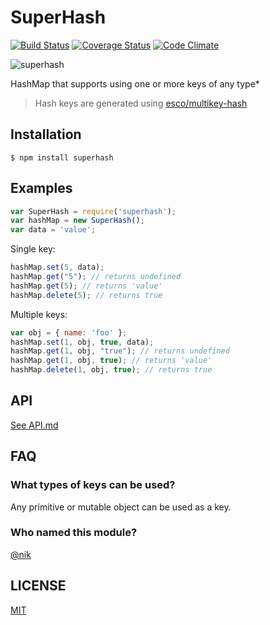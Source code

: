 SuperHash
========

[![Build Status](https://travis-ci.org/esco/superhash-node.svg?branch=master)](https://travis-ci.org/esco/superhash) [![Coverage Status](https://coveralls.io/repos/esco/superhash/badge.png)](https://coveralls.io/r/esco/superhash) [![Code Climate](https://codeclimate.com/github/esco/superhash/badges/gpa.svg)](https://codeclimate.com/github/esco/superhash)

![superhash](http://i.imgur.com/JcPuyeW.png)

HashMap that supports using one or more keys of any type*

>Hash keys are generated using [esco/multikey-hash](https://github.com/esco/multikey-hash)

## Installation

```
$ npm install superhash
```

## Examples

```js
var SuperHash = require('superhash');
var hashMap = new SuperHash();
var data = 'value';
```

Single key:
```js
hashMap.set(5, data);
hashMap.get("5"); // returns undefined
hashMap.get(5); // returns 'value'
hashMap.delete(5); // returns true
```

Multiple keys:
```js
var obj = { name: 'foo' };
hashMap.set(1, obj, true, data);
hashMap.get(1, obj, "true"); // returns undefined
hashMap.get(1, obj, true); // returns 'value'
hashMap.delete(1, obj, true); // returns true
```

## API
[See API.md][api-url]

## FAQ

### What types of keys can be used?

Any primitive or mutable object can be used as a key.

### Who named this module?
[@nik](http://github.com/nik)

## LICENSE
[MIT][license-url]

[license-url]: LICENSE
[api-url]: API.md
